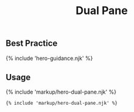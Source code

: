 ﻿---
title: Dual Pane
summary: An image with text and color overlay next to an image with color overlay and a button.
tags: hero block
layout: guide
image: /img/illustrations/illus-dual-pane.svg
imageAlt: 
social:
  title: Dual Pane
  description: An image with text and color overlay next to an image with color overlay and a button.
  image:
eleventyNavigation:
  key: Dual Pane
  parent: Hero Blocks
  order: 2
  excerpt: An image with text and color overlay next to an image with color overlay and a button.
  img: /img/illustrations/illus-dual-pane.svg
---

## Best Practice

{% include 'hero-guidance.njk' %}

## Usage

{% include 'markup/hero-dual-pane.njk' %}

``` html
{% include 'markup/hero-dual-pane.njk' %}
```
